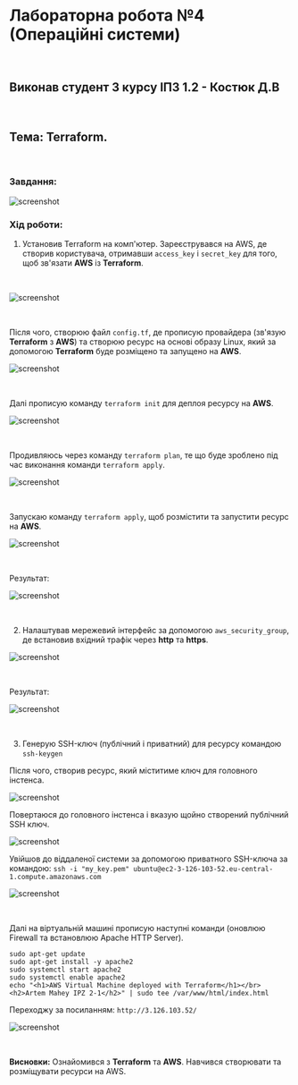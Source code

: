 # Лабораторна робота **№4** (Операційні системи)
<br>

## Виконав студент **3** курсу **ІПЗ 1.2** - **Костюк Д.В**
<br>

## **Тема:** Terraform.
<br>

### **Завдання:**
![screenshot](/assets/Screenshot_0.png)

### **Хід роботи:**
1) Установив Terraform на комп'ютер. Зареєструвався на AWS, де створив користувача, отримавши `access_key` i `secret_key` для того, щоб зв'язати **AWS** із **Terraform**.

<br>

![screenshot](/assets/Screenshot_1.png)

<br>

Після чого, створюю файл `config.tf`, де прописую провайдера (зв'язую **Terraform** з **AWS**) та створюю ресурс на основі образу Linux, який за допомогою **Terraform** буде розміщено та запущено на **AWS**.

![screenshot](/assets/Screenshot_2.png)

<br>

Далі прописую команду `terraform init` для деплоя ресурсу на **AWS**.

![screenshot](/assets/Screenshot_3.png)

<br>

Продивляюсь через команду `terraform plan`, те що буде зроблено під час виконання команди `terraform apply`.

![screenshot](/assets/Screenshot_4.png)

<br>

Запускаю команду `terraform apply`, щоб розмістити та запустити ресурс на **AWS**.

![screenshot](/assets/Screenshot_5.png)

<br>

Результат:


![screenshot](/assets/Screenshot_7.png)

<br>

2) Налаштував мережевий інтерфейс за допомогою `aws_security_group`, де встановив вхідний трафік через **http** та **https**.

![screenshot](/assets/Screenshot_8.png)

<br>

Результат:

![screenshot](/assets/Screenshot_9.png)

<br>

3) Генерую SSH-ключ (публічний і приватний) для ресурсу командою ```ssh-keygen```


Після чого, створив ресурс, який міститиме ключ для головного інстенса.

![screenshot](/assets/Screenshot_11.png)

Повертаюся до головного інстенса і вказую щойно створений публічний SSH ключ.

![screenshot](/assets/Screenshot_12.png)


Увійшов до віддаленої системи за допомогою приватного SSH-ключа за командою: `ssh -i "my_key.pem" ubuntu@ec2-3-126-103-52.eu-central-1.compute.amazonaws.com`

![screenshot](/assets/Screenshot_13.png)

<br>

Далі на віртуальній машині прописую наступні команди (оновлюю Firewall та встановлюю Apache HTTP Server).

`sudo apt-get update`<br>
`sudo apt-get install -y apache2`<br>
`sudo systemctl start apache2`<br>
`sudo systemctl enable apache2`<br>
`echo "<h1>AWS Virtual Machine deployed with Terraform</h1></br><h2>Artem Mahey IPZ 2-1</h2>" | sudo tee /var/www/html/index.html`<br>

Переходжу за посиланням: `http://3.126.103.52/`

![screenshot](/assets/Screenshot_14.png)



<br>

**Висновки:**
Ознайомився з **Terraform** та **AWS**. Навчився створювати та розміщувати ресурси на AWS.
